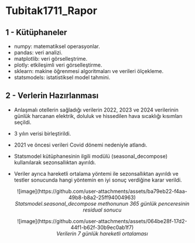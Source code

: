 # Tubitak1711_Rapor

## 1 - Kütüphaneler

- numpy: matematiksel operasyonlar.
- pandas: veri analizi.
- matplotlib: veri görselleştrime.
- plotly: etkileşimli veri görselleştirme.
- sklearn: makine öğrenmesi algoritmaları ve verileri ölçekleme.
- statsmodels: istatistiksel model tahmini.

## 2 - Verlerin Hazırlanması

- Anlaşmalı otellerin sağladığı verilerin 2022, 2023 ve 2024 verilerinin günlük harcanan elektrik, doluluk ve hissedilen hava sıcaklığı kısımları seçildi.
- 3 yılın verisi birleştirildi.
- 2021 ve öncesi verileri Covid dönemi nedeniyle atlandı.
- Statsmodel kütüphanesinin ilgili modülü (seasonal_decompose) kullanılarak sezonsallıktan ayırıldı.
- Veriler ayrıca hareketli ortalama yöntemi ile sezonsallıktan ayırıldı ve testler sonucunda hangi yöntemin en iyi sonuç verdiğine karar verildi.

  <p align="center">
    ![image](https://github.com/user-attachments/assets/ba79eb22-f4aa-49b8-b8a2-25ff94004963)
    <br>
    <em >Statsmodel.seasonal_decompose methonunun 365 günlük penceresinin residual sonucu</em>
  </p>
  
  
  <p align="center">
    ![image](https://github.com/user-attachments/assets/064be28f-17d2-44f1-b62f-30b9ec0ab1f7)
    <br>
    <em>Verilerin 7 günlük hareketli ortalaması</em>
  </p>
